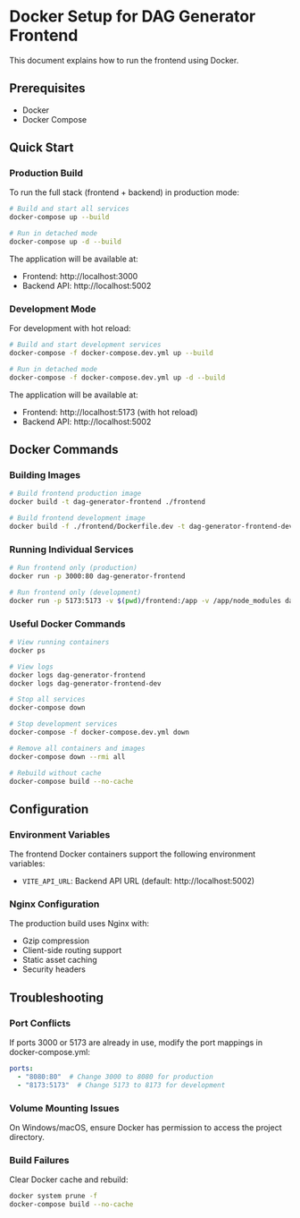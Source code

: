 # Docker Setup for DAG Generator Frontend

This document explains how to run the frontend using Docker.

## Prerequisites

- Docker
- Docker Compose

## Quick Start

### Production Build

To run the full stack (frontend + backend) in production mode:

```bash
# Build and start all services
docker-compose up --build

# Run in detached mode
docker-compose up -d --build
```

The application will be available at:
- Frontend: http://localhost:3000
- Backend API: http://localhost:5002

### Development Mode

For development with hot reload:

```bash
# Build and start development services
docker-compose -f docker-compose.dev.yml up --build

# Run in detached mode
docker-compose -f docker-compose.dev.yml up -d --build
```

The application will be available at:
- Frontend: http://localhost:5173 (with hot reload)
- Backend API: http://localhost:5002

## Docker Commands

### Building Images

```bash
# Build frontend production image
docker build -t dag-generator-frontend ./frontend

# Build frontend development image
docker build -f ./frontend/Dockerfile.dev -t dag-generator-frontend-dev ./frontend
```

### Running Individual Services

```bash
# Run frontend only (production)
docker run -p 3000:80 dag-generator-frontend

# Run frontend only (development)
docker run -p 5173:5173 -v $(pwd)/frontend:/app -v /app/node_modules dag-generator-frontend-dev
```

### Useful Docker Commands

```bash
# View running containers
docker ps

# View logs
docker logs dag-generator-frontend
docker logs dag-generator-frontend-dev

# Stop all services
docker-compose down

# Stop development services
docker-compose -f docker-compose.dev.yml down

# Remove all containers and images
docker-compose down --rmi all

# Rebuild without cache
docker-compose build --no-cache
```

## Configuration

### Environment Variables

The frontend Docker containers support the following environment variables:

- `VITE_API_URL`: Backend API URL (default: http://localhost:5002)

### Nginx Configuration

The production build uses Nginx with:
- Gzip compression
- Client-side routing support
- Static asset caching
- Security headers

## Troubleshooting

### Port Conflicts

If ports 3000 or 5173 are already in use, modify the port mappings in docker-compose.yml:

```yaml
ports:
  - "8080:80"  # Change 3000 to 8080 for production
  - "8173:5173"  # Change 5173 to 8173 for development
```

### Volume Mounting Issues

On Windows/macOS, ensure Docker has permission to access the project directory.

### Build Failures

Clear Docker cache and rebuild:

```bash
docker system prune -f
docker-compose build --no-cache
```
